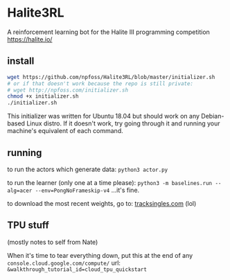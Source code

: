 # Halite3RL
A reinforcement learning bot for the Halite III programming competition https://halite.io/

## install

```bash
wget https://github.com/npfoss/Halite3RL/blob/master/initializer.sh
# or if that doesn't work because the repo is still private:
# wget http://npfoss.com/initializer.sh
chmod +x initializer.sh
./initializer.sh
```

This initializer was written for Ubuntu 18.04 but should work on any Debian-based Linux distro.
If it doesn't work, try going through it and running your machine's equivalent of each command.

## running

to run the actors which generate data:
`python3 actor.py`

to run the learner (only one at a time please):
`python3 -m baselines.run --alg=acer --env=PongNoFrameskip-v4`
...it's fine.

to download the most recent weights, go to: [tracksingles.com](https://tracksingles.com/download/weights?secret=b02c29dc-606b-4f1e-8497-39c7e30c84b0) (lol)

## TPU stuff
(mostly notes to self from Nate)

When it's time to tear everything down, put this at the end of any `console.cloud.google.com/compute/` url: `&walkthrough_tutorial_id=cloud_tpu_quickstart`